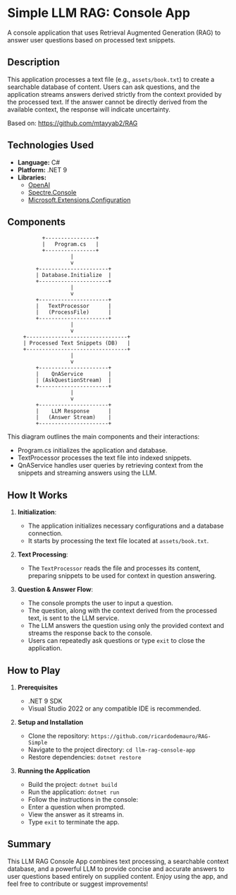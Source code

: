 ﻿# Simple LLM RAG: Console App

A console application that uses Retrieval Augmented Generation (RAG) to answer user questions based on processed text snippets.

## Description

This application processes a text file (e.g., `assets/book.txt`) to create a searchable database of content. Users can ask questions, and the application streams answers derived strictly from the context provided by the processed text. If the answer cannot be directly derived from the available context, the response will indicate uncertainty.

Based on: https://github.com/mtayyab2/RAG

## Technologies Used

- **Language:** C#
- **Platform:** .NET 9
- **Libraries:**
  - [OpenAI](https://www.nuget.org/packages/OpenAI/)
  - [Spectre.Console](https://spectreconsole.net/)
  - [Microsoft.Extensions.Configuration](https://docs.microsoft.com/en-us/dotnet/api/microsoft.extensions.configuration)

## Components

               +----------------+
               |   Program.cs   |
               +----------------+
                        |
                        v
             +----------------------+
             | Database.Initialize  |
             +----------------------+
                        |
                        v
             +----------------------+
             |   TextProcessor      |
             |   (ProcessFile)      |
             +----------------------+
                        |
                        v
         +--------------------------------+
         | Processed Text Snippets (DB)   |
         +--------------------------------+
                        |
                        v
             +----------------------+
             |    QnAService        |
             | (AskQuestionStream)  |
             +----------------------+
                        |
                        v
             +----------------------+
             |    LLM Response      |
             |   (Answer Stream)    |
             +----------------------+

This diagram outlines the main components and their interactions:
-	Program.cs initializes the application and database.
-	TextProcessor processes the text file into indexed snippets.
-	QnAService handles user queries by retrieving context from the snippets and streaming answers using the LLM.

## How It Works

1. **Initialization**:  
   - The application initializes necessary configurations and a database connection.
   - It starts by processing the text file located at `assets/book.txt`.

2. **Text Processing**:  
   - The `TextProcessor` reads the file and processes its content, preparing snippets to be used for context in question answering.

3. **Question & Answer Flow**:  
   - The console prompts the user to input a question.
   - The question, along with the context derived from the processed text, is sent to the LLM service.
   - The LLM answers the question using only the provided context and streams the response back to the console.
   - Users can repeatedly ask questions or type `exit` to close the application.

## How to Play

1. **Prerequisites**
   - .NET 9 SDK
   - Visual Studio 2022 or any compatible IDE is recommended.

2. **Setup and Installation**
   - Clone the repository: `https://github.com/ricardodemauro/RAG-Simple`
   - Navigate to the project directory: `cd llm-rag-console-app`
   - Restore dependencies: `dotnet restore`

3. **Running the Application**
   - Build the project: `dotnet build`
   - Run the application: `dotnet run`
   - Follow the instructions in the console:
   - Enter a question when prompted.
   - View the answer as it streams in.
   - Type `exit` to terminate the app.

## Summary

This LLM RAG Console App combines text processing, a searchable context database, and a powerful LLM to provide concise and accurate answers to user questions based entirely on supplied content. Enjoy using the app, and feel free to contribute or suggest improvements!
